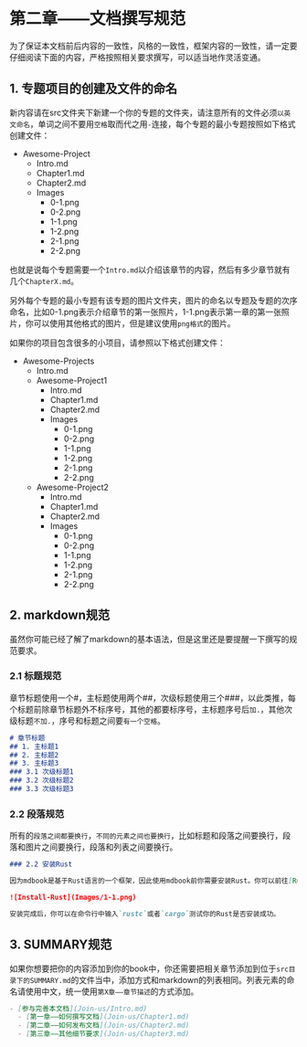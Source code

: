 # 第二章——文档撰写规范

为了保证本文档前后内容的一致性，风格的一致性，框架内容的一致性，请一定要仔细阅读下面的内容，严格按照相关要求撰写，可以适当地作灵活变通。

## 1. 专题项目的创建及文件的命名

新内容请在src文件夹下新建一个你的专题的文件夹，请注意所有的文件必须`以英文命名`，单词之间不要用`空格`取而代之用`-`连接，每个专题的最小专题按照如下格式创建文件：

- Awesome-Project
  - Intro.md
  - Chapter1.md
  - Chapter2.md
  - Images
    - 0-1.png
    - 0-2.png
    - 1-1.png
    - 1-2.png
    - 2-1.png
    - 2-2.png

也就是说每个专题需要一个`Intro.md`以介绍该章节的内容，然后有多少章节就有几个`ChapterX.md`。

另外每个专题的最小专题有该专题的图片文件夹，图片的命名以专题及专题的次序命名，比如0-1.png表示介绍章节的第一张照片，1-1.png表示第一章的第一张照片，你可以使用其他格式的图片，但是建议使用`png格式`的图片。

如果你的项目包含很多的小项目，请参照以下格式创建文件：

- Awesome-Projects
  - Intro.md
  - Awesome-Project1
    - Intro.md
    - Chapter1.md
    - Chapter2.md
    - Images
      - 0-1.png
      - 0-2.png
      - 1-1.png
      - 1-2.png
      - 2-1.png
      - 2-2.png
  - Awesome-Project2
    - Intro.md
    - Chapter1.md
    - Chapter2.md
    - Images
      - 0-1.png
      - 0-2.png
      - 1-1.png
      - 1-2.png
      - 2-1.png
      - 2-2.png

## 2. markdown规范

虽然你可能已经了解了markdown的基本语法，但是这里还是要提醒一下撰写的规范要求。

### 2.1 标题规范

章节标题使用一个#，主标题使用两个##，次级标题使用三个###，以此类推，每个标题前除章节标题外不标序号，其他的都要标序号，主标题序号后`加.`，其他次级标题`不加.`，序号和标题之间要`有一个空格`。

```markdown
# 章节标题
## 1. 主标题1
## 2. 主标题2
## 3. 主标题3
### 3.1 次级标题1
### 3.2 次级标题2
### 3.3 次级标题3
```

### 2.2 段落规范

所有的`段落之间都要换行`，`不同的元素之间也要换行`，比如标题和段落之间要换行，段落和图片之间要换行，段落和列表之间要换行。

```markdown
### 2.2 安装Rust

因为mdbook是基于Rust语言的一个框架，因此使用mdbook前你需要安装Rust。你可以前往[Rust官网](https://www.rust-lang.org/tools/install)下载安装Rust，安装需要一定的时间，如果在安装过程中出现了什么错误可以自行百度或者Google，一般都能解决。

![Install-Rust](Images/1-1.png)

安装完成后，你可以在命令行中输入`rustc`或者`cargo`测试你的Rust是否安装成功。
```

## 3. SUMMARY规范

如果你想要把你的内容添加到你的book中，你还需要把相关章节添加到位于`src目录下的SUMMARY.md`的文件当中，添加方式和markdown的列表相同。列表元素的命名请使用中文，统一使用`第X章——章节描述`的方式添加。

```markdown
- [参与完善本文档](Join-us/Intro.md)
  - [第一章——如何撰写文档](Join-us/Chapter1.md)
  - [第二章——如何发布文档](Join-us/Chapter2.md)
  - [第三章——其他细节要求](Join-us/Chapter3.md)
```
